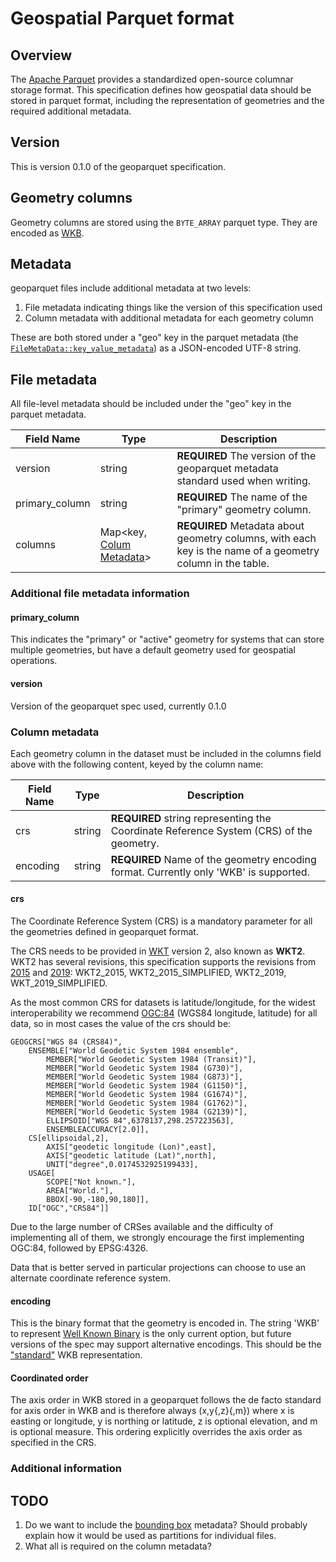 # Geospatial Parquet format

## Overview

The [Apache Parquet][parquet] provides a standardized open-source columnar storage format. This specification defines how geospatial data
should be stored in parquet format, including the representation of geometries and the required additional metadata.

## Version

This is version 0.1.0 of the geoparquet specification.

## Geometry columns

Geometry columns are stored using the `BYTE_ARRAY` parquet type. They are encoded as [WKB](https://en.wikipedia.org/wiki/Well-known_text_representation_of_geometry#Well-known_binary).

## Metadata

geoparquet files include additional metadata at two levels:

1. File metadata indicating things like the version of this specification used
2. Column metadata with additional metadata for each geometry column

These are both stored under a "geo" key in the parquet metadata (the [`FileMetaData::key_value_metadata`](https://github.com/apache/parquet-format#metadata)) as a JSON-encoded UTF-8 string.

## File metadata

All file-level metadata should be included under the "geo" key in the parquet metadata.

|     Field Name     |  Type  |                             Description                              |
| ------------------ | ------ | -------------------------------------------------------------------- |
| version     		 | string | **REQUIRED** The version of the geoparquet metadata standard used when writing.   |
| primary_column     | string | **REQUIRED** The name of the "primary" geometry column.                |
| columns            | Map<key, [Colum Metadata](#column-metadata)> | **REQUIRED** Metadata about geometry columns, with each key is the name of a geometry column in the table. |


### Additional file metadata information

#### primary_column

This indicates the "primary" or "active" geometry for systems that can store multiple geometries,
but have a default geometry used for geospatial operations.

#### version

Version of the geoparquet spec used, currently 0.1.0

### Column metadata

Each geometry column in the dataset must be included in the columns field above with the following content, keyed by the column name:

| Field Name |                               Type                                      |                                                                   Description                                                                     |
| ---------- | ----------------------------------------------------------------------- | ------------------------------------------------------------------------------------------------------------------------------------------------- |
| crs       | string   | **REQUIRED**  string representing the Coordinate Reference System (CRS) of the geometry.  |
| encoding | string | **REQUIRED** Name of the geometry encoding format. Currently only 'WKB' is supported. |

#### crs

The Coordinate Reference System (CRS) is a mandatory parameter for all the geometries defined in geoparquet format. 

The CRS needs to be provided in [WKT](https://en.wikipedia.org/wiki/Well-known_text_representation_of_coordinate_reference_systems) version 2, also known as **WKT2**. WKT2 has several revisions, this specification supports the revisions from [2015](http://docs.opengeospatial.org/is/12-063r5/12-063r5.html) and [2019](https://docs.opengeospatial.org/is/18-010r7/18-010r7.html): WKT2_2015, WKT2_2015_SIMPLIFIED, WKT2_2019, WKT_2019_SIMPLIFIED. 


As the most common CRS for datasets is latitude/longitude, for the widest interoperability we recommend [OGC:84](http://www.opengis.net/def/crs/OGC/1.3/CRS84) (WGS84 longitude, latitude) for all data, so in most cases the value of the crs should be:

```
GEOGCRS["WGS 84 (CRS84)",
    ENSEMBLE["World Geodetic System 1984 ensemble",
        MEMBER["World Geodetic System 1984 (Transit)"],
        MEMBER["World Geodetic System 1984 (G730)"],
        MEMBER["World Geodetic System 1984 (G873)"],
        MEMBER["World Geodetic System 1984 (G1150)"],
        MEMBER["World Geodetic System 1984 (G1674)"],
        MEMBER["World Geodetic System 1984 (G1762)"],
        MEMBER["World Geodetic System 1984 (G2139)"],
        ELLIPSOID["WGS 84",6378137,298.257223563],
        ENSEMBLEACCURACY[2.0]],
    CS[ellipsoidal,2],
        AXIS["geodetic longitude (Lon)",east],
        AXIS["geodetic latitude (Lat)",north],
        UNIT["degree",0.0174532925199433],
    USAGE[
        SCOPE["Not known."],
        AREA["World."],
        BBOX[-90,-180,90,180]],
    ID["OGC","CRS84"]]
```

Due to the large number of CRSes available and the difficulty of implementing all of them, we strongly encourage the first implementing OGC:84, followed by EPSG:4326.

Data that is better served in particular projections can choose to use an alternate coordinate reference system.

#### encoding

This is the binary format that the geometry is encoded in. The string 'WKB' to represent 
[Well Known Binary](https://en.wikipedia.org/wiki/Well-known_text_representation_of_geometry#Well-known_binary) is the only current option, but future versions
of the spec may support alternative encodings. This should be the ["standard"](https://libgeos.org/specifications/wkb/#standard-wkb) WKB representation.

#### Coordinated order

The axis order in WKB stored in a geoparquet follows the de facto standard for axis order in WKB and is therefore always (x,y{,z}{,m}) where x is easting or longitude, y is northing or latitude, z is optional elevation, and m is optional measure. This ordering explicitly overrides the axis order as specified in the CRS.

### Additional information

## TODO

1. Do we want to include the [bounding box](https://github.com/geopandas/geo-arrow-spec/blob/dac0d4fe28ad2871ea1042aa72ea8d6b236e2fa8/metadata.md#bounding-boxes) metadata? Should probably explain how it would be used as partitions for individual files.
2. What all is required on the column metadata?


[parquet]: https://parquet.apache.org/
